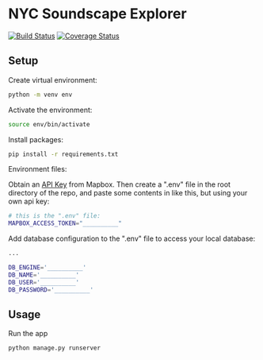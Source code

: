 # NYC Soundscape Explorer

[![Build Status](https://app.travis-ci.com/gcivil-nyu-org/wed-fall24-team2.svg?token=WJtjxLfBGECbRKomxGJe&branch=develop)](https://app.travis-ci.com/gcivil-nyu-org/wed-fall24-team2)
[![Coverage Status](https://coveralls.io/repos/github/gcivil-nyu-org/wed-fall24-team2/badge.svg?branch=develop)](https://coveralls.io/github/gcivil-nyu-org/wed-fall24-team2?branch=develop)

## Setup

Create virtual environment:

```sh
python -m venv env
```

Activate the environment:

```sh
source env/bin/activate
```

Install packages:

```sh
pip install -r requirements.txt
```

Environment files:

Obtain an [API Key](https://www.mapbox.com/) from Mapbox. Then create a ".env" file in the root directory of the repo, and paste some contents in like this, but using your own api key:

```sh
# this is the ".env" file:
MAPBOX_ACCESS_TOKEN="__________"
```
Add database configuration to the ".env" file to access your local database:
```sh
...

DB_ENGINE='__________'
DB_NAME='__________'
DB_USER='__________'
DB_PASSWORD='__________'
```
## Usage

Run the app

```sh
python manage.py runserver
```
